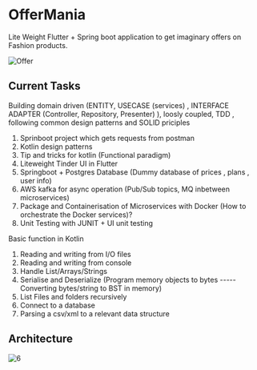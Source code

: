 # OfferMania
Lite Weight Flutter + Spring boot application to get imaginary offers on Fashion products.

![Offer](https://user-images.githubusercontent.com/13198518/167249050-b7d4a65e-1c7c-491f-b5cf-ce794d530456.jpg)

## Current Tasks ##


Building domain driven (ENTITY, USECASE (services) , INTERFACE ADAPTER (Controller, Repository, Presenter) ), 
loosly coupled, TDD , following common design patterns  and SOLID priciples

1. Sprinboot project which gets requests from postman
2. Kotlin design patterns 
3. Tip and tricks for kotlin (Functional paradigm)
4. Liteweight Tinder UI in Flutter 
5. Springboot + Postgres Database (Dummy database of prices , plans , user info)
6. AWS kafka for async operation (Pub/Sub topics, MQ inbetween microservices)
7. Package and Containerisation of Microservices with Docker (How to orchestrate the Docker services)?
8. Unit Testing with JUNIT + UI unit testing 


Basic function in Kotlin 

1. Reading and writing from I/O files
2. Reading and writing from console
3. Handle List/Arrays/Strings
4. Serialise and Deserialize (Program memory objects to bytes ----- Converting bytes/string to BST in memory)
5. List Files and folders recursively
6. Connect to a database
7. Parsing a csv/xml to a relevant data structure 

## Architecture ##

![6](https://user-images.githubusercontent.com/13198518/168263294-22e6a7fc-5e98-48df-9bdc-6d598db78678.jpg)

